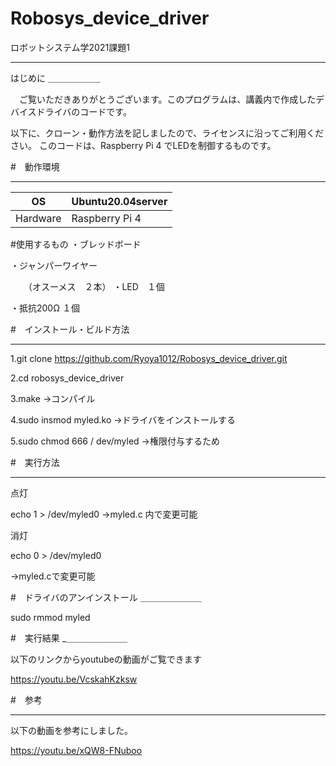 # Robosys_device_driver

ロボットシステム学2021課題1
______

はじめに
＿＿＿＿＿＿

　ご覧いただきありがとうございます。このプログラムは、講義内で作成したデバイスドライバのコードです。

以下に、クローン・動作方法を記しましたので、ライセンスに沿ってご利用ください。
このコードは、Raspberry Pi 4 でLEDを制御するものです。


#　動作環境
______

|OS| Ubuntu20.04server |
---|---
|Hardware|Raspberry Pi 4|


#使用するもの
・ブレッドボード

・ジャンパーワイヤー

　　（オスーメス　２本）
・LED　１個

・抵抗200Ω １個

#　インストール・ビルド方法
_______

1.git clone https://github.com/Ryoya1012/Robosys_device_driver.git
 

2.cd robosys_device_driver


3.make
 ->コンパイル

4.sudo insmod myled.ko
 ->ドライバをインストールする

5.sudo chmod 666 / dev/myled
->権限付与するため

#　実行方法
_______

点灯


echo 1 > /dev/myled0
->myled.c 内で変更可能

消灯


echo 0 > /dev/myled0

->myled.cで変更可能

#　ドライバのアンインストール
＿＿＿＿＿＿＿

sudo rmmod myled



#　実行結果
_＿＿＿＿＿＿＿

以下のリンクからyoutubeの動画がご覧できます


https://youtu.be/VcskahKzksw


#　参考
_______

以下の動画を参考にしました。


https://youtu.be/xQW8-FNuboo
